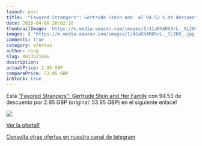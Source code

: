 ```yaml
---
layout: post
title: '"Favored Strangers": Gertrude Stein and  al 94.53 % de descuento'
date: 2020-04-08 20:02:18
thumbnailImage: 'https://m.media-amazon.com/images/I/41aRhARO5rL._SL200_.jpg'
images: [ 'https://m.media-amazon.com/images/I/41aRhARO5rL._SL200_.jpg' ]
comments: true
category: ofertas
author: ring
slug: 0813521696
description:
actualPrice: 2.95 GBP
comparePrice: 53.95 GBP
inStock: true
---
```


Está ["Favored Strangers": Gertrude Stein and Her Family](https://www.amazon.com/dp/0813521696/?tag=redken08-20) con 94.53 de descuento por 2.95 GBP (original: 53.95 GBP) en el siguiente enlace!

[![](https://m.media-amazon.com/images/I/41aRhARO5rL._SL200_.jpg)](https://www.amazon.com/dp/0813521696/?tag=redken08-20)

[Ver la oferta!!](https://www.amazon.com/dp/0813521696/?tag=redken08-20)

[Consulta otras ofertas en nuestro canal de telegram](https://t.me/s/ofertas25)
